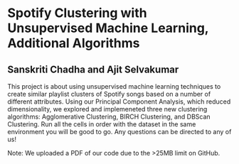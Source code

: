 # Spotify Clustering with Unsupervised Machine Learning, Additional Algorithms
## Sanskriti Chadha and Ajit Selvakumar 

This project is about using unsupervised machine learning techniques to create similar playlist clusters of Spotify songs based on a 
number of different attributes. Using our Principal Component Analysis, which reduced dimensionality, we explored and implemeneted
three new clustering algorithms: Agglomerative Clustering, BIRCH Clustering, and DBScan Clustering. Run all the cells in order with 
the dataset in the same environment you will be good to go. Any questions can be directed to any of us!

Note: We uploaded a PDF of our code due to the >25MB limit on GitHub.
